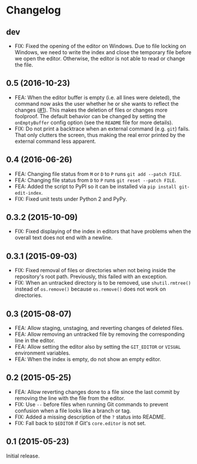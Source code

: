 Changelog
=========

dev
---

* FIX: Fixed the opening of the editor on Windows. Due to file locking on
  Windows, we need to write the index and close the temporary file before we
  open the editor. Otherwise, the editor is not able to read or change the
  file.

0.5 (2016-10-23)
----------------

* FEA: When the editor buffer is empty (i.e. all lines were deleted), the
  command now asks the user whether he or she wants to reflect the changes
  ([#1](https://github.com/s3rvac/git-edit-index/issues/1)). This makes the
  deletion of files or changes more foolproof. The default behavior can be
  changed by setting the `onEmptyBuffer` config option (see the `README` file
  for more details).
* FIX: Do not print a backtrace when an external command (e.g. `git`) fails.
  That only clutters the screen, thus making the real error printed by the
  external command less apparent.

0.4 (2016-06-26)
----------------

* FEA: Changing file status from `M` or `D` to `P` runs `git add --patch FILE`.
* FEA: Changing file status from `D` to `P` runs `git reset --patch FILE`.
* FEA: Added the script to PyPI so it can be installed via `pip install
  git-edit-index`.
* FIX: Fixed unit tests under Python 2 and PyPy.

0.3.2 (2015-10-09)
------------------

* FIX: Fixed displaying of the index in editors that have problems when the
  overall text does not end with a newline.

0.3.1 (2015-09-03)
------------------

* FIX: Fixed removal of files or directories when not being inside the
  repository's root path. Previously, this failed with an exception.
* FIX: When an untracked directory is to be removed, use `shutil.rmtree()`
  instead of `os.remove()` because `os.remove()` does not work on directories.

0.3 (2015-08-07)
----------------

* FEA: Allow staging, unstaging, and reverting changes of deleted files.
* FEA: Allow removing an untracked file by removing the corresponding line in
  the editor.
* FEA: Allow setting the editor also by setting the `GIT_EDITOR` or `VISUAL`
  environment variables.
* FEA: When the index is empty, do not show an empty editor.

0.2 (2015-05-25)
----------------

* FEA: Allow reverting changes done to a file since the last commit by removing
  the line with the file from the editor.
* FIX: Use `--` before files when running Git commands to prevent confusion
  when a file looks like a branch or tag.
* FIX: Added a missing description of the `?` status into README.
* FIX: Fall back to `$EDITOR` if Git's `core.editor` is not set.

0.1 (2015-05-23)
----------------

Initial release.
